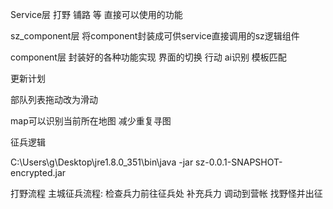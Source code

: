 Service层 打野 铺路 等 直接可以使用的功能

sz_component层 将component封装成可供service直接调用的sz逻辑组件

component层 封装好的各种功能实现 界面的切换 行动 ai识别 模板匹配

更新计划

部队列表拖动改为滑动

map可以识别当前所在地图
减少重复寻图

征兵逻辑

C:\Users\g\Desktop\jre1.8.0_351\bin\java -jar sz-0.0.1-SNAPSHOT-encrypted.jar


打野流程
主城征兵流程: 检查兵力前往征兵处 补充兵力  调动到营帐 找野怪并出征 
